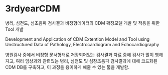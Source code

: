 # 3rdyearCDM

병리, 심전도, 심초음파 검사결과 비정형데이터의 CDM 확장모델 개발 및 적용을 위한 Tool 개발

Development and Application of CDM Extention Model and Tool using Unstructured Data of Pathology, Electrocardiogram and Echocardiography

병원검사 중에서 비정형 문서형태로 저장되어있는 검사결과 자료 중에 검사가 많이 행해지고, 여러 임상과와 관련있는 병리, 심전도 및 심장초음파 검사결과에 대해 코드화된 CDM DB를 구축하고, 이 과정을 용이하게 해줄 수 있는 툴을 개발함.
